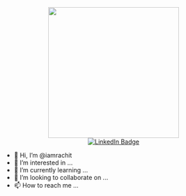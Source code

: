 <div id="header" align="center">
  <img src="https://media.giphy.com/media/3kPDmoWdBpQPNhCnUG/giphy.gif" width="300"/>
</div>

<div id="badges" align="center">
  <a href="https://github.com/iamrachit">
    <img src="https://img.shields.io/badge/LinkedIn-blue?style=for-the-badge&logo=linkedin&logoColor=white" alt="LinkedIn Badge"/>
  </a>
</div>

- 👋 Hi, I’m @iamrachit
- 👀 I’m interested in ...
- 🌱 I’m currently learning ...
- 💞️ I’m looking to collaborate on ...
- 📫 How to reach me ...

<!---
iamrachit/iamrachit is a ✨ special ✨ repository because its `README.md` (this file) appears on your GitHub profile.
You can click the Preview link to take a look at your changes.
--->
